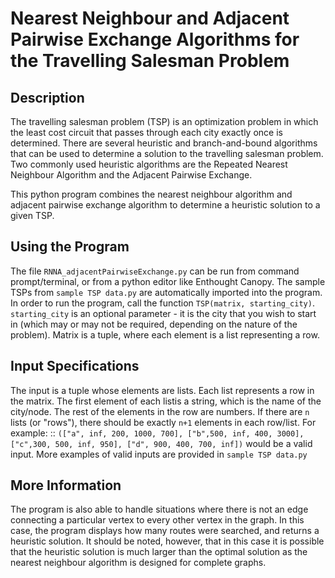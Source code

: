 Nearest Neighbour and Adjacent Pairwise Exchange Algorithms for the Travelling Salesman Problem
====================================
Description
-----------
The travelling salesman problem (TSP) is an optimization problem in which the least cost circuit that passes through each city exactly once is determined. There are several heuristic and branch-and-bound algorithms that can be used to determine a solution to the travelling salesman problem. Two commonly used heuristic algorithms are the Repeated Nearest Neighbour Algorithm and the Adjacent Pairwise Exchange. 

This python program combines the nearest neighbour algorithm and adjacent pairwise exchange algorithm to determine a heuristic solution to a given TSP. 

Using the Program
-------------------
The file ``RNNA_adjacentPairwiseExchange.py`` can be run from command prompt/terminal, or from a python editor like Enthought Canopy. The sample TSPs from ``sample TSP data.py`` are automatically imported into the program. In order to run the program, call the function ``TSP(matrix, starting_city)``. ``starting_city`` is an optional parameter - it is the city that you wish to start in (which may or may not be required, depending on the nature of the problem). Matrix is a tuple, where each element is a list representing a row. 

Input Specifications
--------------------
The input is a tuple whose elements are lists. Each list represents a row in the matrix. The first element of each listis a string, which is the name of the city/node. The rest of the elements in the row are numbers. If there are ``n`` lists (or "rows"), there should be exactly ``n+1`` elements in each row/list. For example: ::
                ``(["a", inf, 200, 1000, 700], ["b",500, inf, 400, 3000], ["c",300, 500, inf, 950], ["d", 900, 400, 700, inf])``
would be a valid input. More examples of valid inputs are provided in ``sample TSP data.py``

More Information
-----------------
The program is also able to handle situations where there is not an edge connecting a particular vertex to every other vertex in the graph. In this case, the program displays how many routes were searched, and returns a heuristic solution. It should be noted, however, that in this case it is possible that the heuristic solution is much larger than the optimal solution as the nearest neighbour algorithm is designed for complete graphs. 
